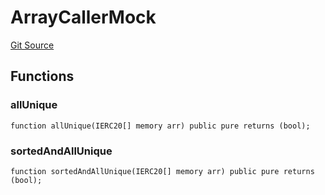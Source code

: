 # ArrayCallerMock
[Git Source](https://github.com/larrythecucumber321/protocol/blob/aabf2c9d4120808940fb3be9193cb66ea71ac351/contracts/libraries/test/ArrayCallerMock.sol)


## Functions
### allUnique


```solidity
function allUnique(IERC20[] memory arr) public pure returns (bool);
```

### sortedAndAllUnique


```solidity
function sortedAndAllUnique(IERC20[] memory arr) public pure returns (bool);
```

